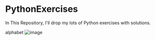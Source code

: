 # PythonExercises
In This Repository, I'll drop my lots of Python exercises with solutions.


alphabet 
![image](https://user-images.githubusercontent.com/96307105/166686967-85dad311-90b5-4b65-9aae-f9c5f27eb84f.png)

